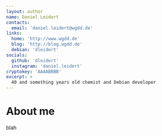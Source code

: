 ```yaml
---
layout: author
name: Daniel Leidert
contacts:
  email: 'daniel.leidert@wgdd.de'
links:
  home: 'http://www.wgdd.de'
  blog: 'http://blog.wgdd.de'
  debian: 'dleidert'
socials:
  github: 'dleidert'
  instagram: 'daniel.leidert'
cryptokey: 'AAAABBBB'
excerpt: >
  40 and something years old chemist and Debian developer
---
```


# About me

blah

